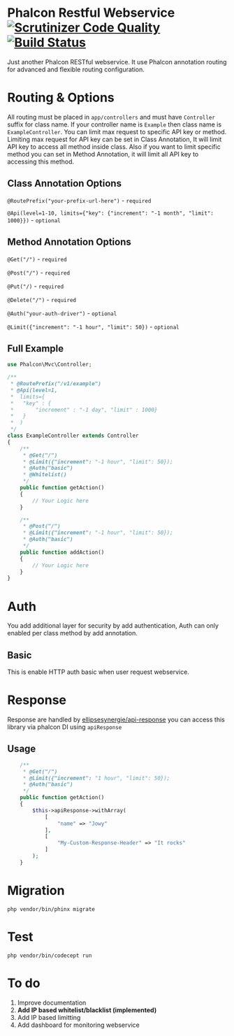 Phalcon Restful Webservice [![Scrutinizer Code Quality](https://scrutinizer-ci.com/g/Atriedes/phalcon-restful-webservice/badges/quality-score.png?b=master)](https://scrutinizer-ci.com/g/Atriedes/phalcon-restful-webservice/?branch=master) [![Build Status](https://travis-ci.org/Atriedes/phalcon-restful-webservice.svg?branch=master)](https://travis-ci.org/Atriedes/phalcon-restful-webservice)
===

Just another Phalcon RESTful webservice. It use Phalcon annotation routing for advanced and flexible routing configuration. 

Routing & Options
===

All routing must be placed in `app/controllers` and must have `Controller` suffix for class name. If your controller name is `Example` then class name is `ExampleController`. You can limit max request to specific API key or method. Limiting max request for API key can be set in Class Annotation, It will limit API key to access all method inside class. Also if you want to limit specific method you can set in Method Annotation, it will limit all API key to accessing this method. 

Class Annotation Options
---

`@RoutePrefix("your-prefix-url-here")` - `required`

`@Api(level=1-10, limits={"key": {"increment": "-1 month", "limit": 1000}})` - `optional`

Method Annotation Options
---

`@Get("/")` - `required`

`@Post("/")` - `required`

`@Put("/)` - `required`

`@Delete("/")` - `required`

`@Auth("your-auth-driver")` - `optional`

`@Limit({"increment": "-1 hour", "limit": 50})` - `optional`

Full Example
---

~~~php
use Phalcon\Mvc\Controller;

/**
 * @RoutePrefix("/v1/example")
 * @Api(level=1,
 *  limits={
 *   "key" : {
 *       "increment" : "-1 day", "limit" : 1000}
 *   }
 *  )
 */
class ExampleController extends Controller
{
	/**
     * @Get("/")
     * @Limit({"increment": "-1 hour", "limit": 50});
     * @Auth("basic")
     * @Whitelist()
     */
    public function getAction()
    {
        // Your Logic here
    }

	/**
     * @Post("/")
     * @Limit({"increment": "-1 hour", "limit": 50});
     * @Auth("basic")
     */
    public function addAction()
    {
        // Your Logic here
    }
}
~~~

Auth
===
You add additional layer for security by add authentication, Auth can only enabled per class method by add annotation.

Basic
---
This is enable HTTP auth basic when user request webservice.

Response
===
Response are handled by [ellipsesynergie/api-response](https://github.com/ellipsesynergie/api-response) you can access this library via phalcon DI using `apiResponse`

Usage
---

~~~php
	/**
     * @Get("/")
     * @Limit({"increment": "1 hour", "limit": 50});
     * @Auth("basic")
     */
    public function getAction()
    {
        $this->apiResponse->withArray(
			[
				"name" => "Jowy"
			],
			[
				"My-Custom-Response-Header" => "It rocks"
			]
		);
    }
~~~

Migration
===

`php vendor/bin/phinx migrate`

Test
===

`php vendor/bin/codecept run`

To do
===

1. Improve documentation
2. **Add IP based whitelist/blacklist (implemented)**
3. Add IP based limitting
4. Add dashboard for monitoring webservice
